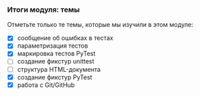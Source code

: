 ### Итоги модуля: темы
Отметьте только те темы, которые мы изучили в этом модуле: 


- [X] сообщение об ошибках в тестах
- [X] параметризация тестов
- [X] маркировка тестов PyTest
- [ ] создание фикстур unittest
- [ ] структура HTML-документа
- [X] создание фикстур PyTest
- [X] работа с Git/GitHub